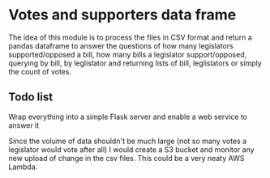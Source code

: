 # Votes and supporters data frame

The idea of this module is to process the files in CSV format and return a pandas dataframe to answer the questions of how many legislators supported/opposed a bill, how many bills a legislator support/opposed, querying by bill, by leglislator and returning lists of bill, leglislators or simply the count of votes.

## Todo list

Wrap everything into a simple Flask server and enable a web service to answer it

Since the volume of data shouldn't be much large (not so many votes a legislator would vote after all) I would create a S3 bucket and monitor any new upload of change in the csv files. This could be a very neaty AWS Lambda.
